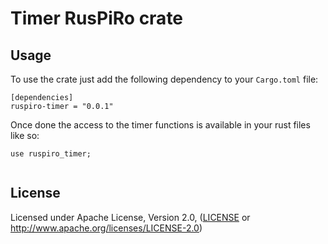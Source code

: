 # Timer RusPiRo crate

## Usage
To use the crate just add the following dependency to your ``Cargo.toml`` file:
```
[dependencies]
ruspiro-timer = "0.0.1"
```

Once done the access to the timer functions is available in your rust files like so:
```
use ruspiro_timer;


```

## License
Licensed under Apache License, Version 2.0, ([LICENSE](LICENSE) or http://www.apache.org/licenses/LICENSE-2.0)